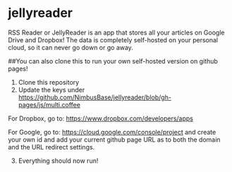 jellyreader
===========

RSS Reader or JellyReader is an app that stores all your articles on Google Drive and Dropbox! The data is completely self-hosted on your personal cloud, so it can never go down or go away.

##You can also clone this to run your own self-hosted version on github pages!

1. Clone this repository
2. Update the keys under https://github.com/NimbusBase/jellyreader/blob/gh-pages/js/multi.coffee

  For Dropbox, go to: https://www.dropbox.com/developers/apps

  For Google, go to: https://cloud.google.com/console/project and create your own id and add your current github page URL as to both the domain and the URL redirect settings.

3. Everything should now run!
